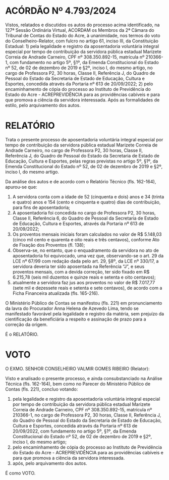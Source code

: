 # ACÓRDÃO Nº 4.793/2024

Vistos, relatados e discutidos os autos do processo acima identificado, na 127ª Sessão Ordinária Virtual, ACORDAM os Membros da 2ª Câmara do Tribunal de Contas do Estado do Acre, à unanimidade, nos termos do voto do Conselheiro-Relator, com fulcro no artigo 61, inciso III, da Constituição Estadual: 1) pela legalidade e registro da aposentadoria voluntária integral especial por tempo de contribuição da servidora pública estadual Marizete Correia de Andrade Carneiro, CPF nº 308.350.892-15, matrícula nº 210366-1, com fundamento no artigo 5º, §1º, da Emenda Constitucional do Estado nº 52, de 02 de dezembro de 2019 e §2º, inciso I, do mesmo artigo, no cargo de Professora P2, 30 horas, Classe II, Referência J, do Quadro de Pessoal do Estado da Secretaria de Estado de Educação, Cultura e Esportes, concedida através da Portaria nº 613 de 20/09/2022; 2) pelo encaminhamento de cópia do processo ao Instituto de Previdência do Estado do Acre - ACREPREVIDÊNCIA para as providências cabíveis e para que promova a ciência da servidora interessada. Após as formalidades de estilo, pelo arquivamento dos autos.

# RELATÓRIO

Trata o presente processo de aposentadoria voluntária integral especial por tempo de contribuição da servidora pública estadual Marizete Correia de Andrade Carneiro, no cargo de Professora P2, 30 horas, Classe II, Referência J, do Quadro de Pessoal do Estado da Secretaria de Estado de Educação, Cultura e Esportes, pelas regras previstas no artigo 5º, §1º, da Emenda Constitucional do Estado nº 52, de 02 de dezembro de 2019 e §2º, inciso I, do mesmo artigo.

Da análise dos autos e de acordo com o Relatório Técnico (fls. 162-164), apurou-se que:

1. A servidora conta com a idade de 52 (cinquenta e dois) anos e 34 (trinta e quatro) anos e 154 (cento e cinquenta e quatro) dias de contribuição, para fins de aposentadoria;
2. A aposentadoria foi concedida no cargo de Professora P2, 30 horas, Classe II, Referência 6, do Quadro de Pessoal da Secretaria de Estado de Educação, Cultura e Esportes, através da Portaria nº 613 de 20/09/2022;
3. Os proventos mensais iniciais foram calculados no valor de R$ 5.148,03 (cinco mil cento e quarenta e oito reais e três centavos), conforme Ato de Fixação dos Proventos (fl. 138);
4. Observa-se, no entanto, que o enquadramento da servidora no ato de aposentadoria foi equivocado, uma vez que, observando-se o art. 29 da LCE nº 67/99 com redação dada pelo art. 29, §8º, da LCE nº 330/17, a servidora deveria ter sido aposentada na Referência “J”, e seus proventos mensais, com a devida correção, ter sido fixado em R$ 6.215,78 (seis mil duzentos e quinze reais e setenta e oito centavos);
5. atualmente a servidora faz jus aos proventos no valor de R$ 7.017,77 (sete mil e dezessete reais e setenta e sete centavos), de acordo com a Ficha Financeira atualizada (fls. 165-216).

O Ministério Público de Contas se manifestou (fls. 221) em pronunciamento da lavra do Procurador Anna Helena de Azevedo Lima, tendo se manifestado favorável pela legalidade e registro da matéria, sem prejuízo da cientificação da beneficiária a respeito e assinação de prazo para a correção da origem.

É o RELATÓRIO.

# VOTO

O EXMO. SENHOR CONSELHEIRO VALMIR GOMES RIBEIRO (Relator):

Visto e analisado o presente processo, e ainda consubstanciado na Análise Técnica (fls. 162-164), bem como no Parecer do Ministério Público de Contas (fls. 221), concluo votando:

1. pela legalidade e registro da aposentadoria voluntária integral especial por tempo de contribuição da servidora pública estadual Marizete Correia de Andrade Carneiro, CPF nº 308.350.892-15, matrícula nº 210366-1, no cargo de Professora P2, 30 horas, Classe II, Referência J, do Quadro de Pessoal do Estado da Secretaria de Estado de Educação, Cultura e Esportes, concedida através da Portaria nº 613 de 20/09/2022, com fundamento no artigo 5º, §1º, da Emenda Constitucional do Estado nº 52, de 02 de dezembro de 2019 e §2º, inciso I, do mesmo artigo;
2. pelo encaminhamento de cópia do processo ao Instituto de Previdência do Estado do Acre - ACREPREVIDÊNCIA para as providências cabíveis e para que promova a ciência da servidora interessada.
3. após, pelo arquivamento dos autos.

É como VOTO.
